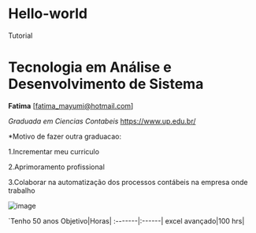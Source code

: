 # Hello-world
Tutorial
# Tecnologia em Análise e Desenvolvimento de Sistema
**Fatima**
[fatima_mayumi@hotmail.com]

*Graduada em Ciencias Contabeis*
<https://www.up.edu.br/>

*Motivo de fazer outra graduacao:

1.Incrementar meu curriculo

2.Aprimoramento profissional

3.Colaborar na automatização dos processos contábeis na empresa onde trabalho

![image](https://github.com/RA21140359-5/Hello-world/assets/144394133/deee2372-2127-4c0b-8d94-895a63fd49ed)

`Tenho 50 anos
Objetivo|Horas|
:-------|:------|
excel avançado|100 hrs|
